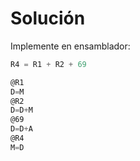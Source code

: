 # Solución

Implemente en ensamblador:

```asm
R4 = R1 + R2 + 69
```


```asm
@R1
D=M
@R2
D=D+M
@69
D=D+A
@R4
M=D
```